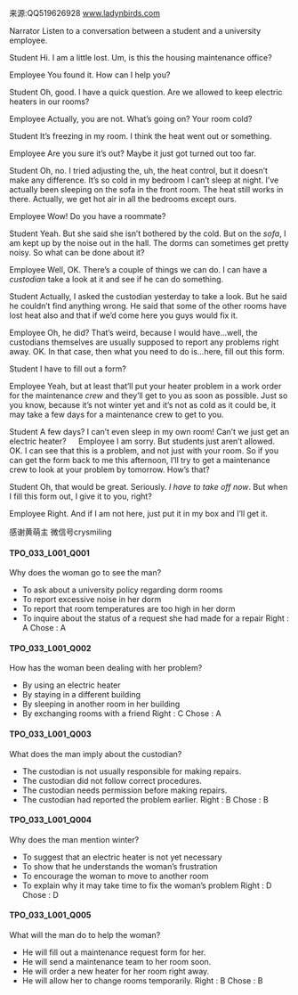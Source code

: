 来源:QQ519626928 www.ladynbirds.com

Narrator
Listen to a conversation between a student and a university employee.

Student
Hi. I am a little lost. Um, is this the housing maintenance office? 

Employee
You found it. How can I help you?

Student
Oh, good. I have a quick question. Are we allowed to keep electric heaters in our rooms?

Employee
Actually, you are not. What’s going on? Your room cold?

Student
It’s freezing in my room. I think the heat went out or something.

Employee
Are you sure it’s out? Maybe it just got turned out too far.

Student
Oh, no. I tried adjusting the, uh, the heat control, but it doesn’t make any difference. It’s so cold in my bedroom I can’t sleep at night. I’ve actually been sleeping on the sofa in the front room. The heat still works in there. Actually, we get hot air in all the bedrooms except ours. 

Employee
Wow! Do you have a roommate?

Student
Yeah. But she said she isn’t bothered by the cold. But on the *sofa*, I am kept up by the noise out in the hall. The dorms can sometimes get pretty noisy. So what can be done about it?

Employee
Well, OK. There’s a couple of things we can do. I can have a *custodian* take a look at it and see if he can do something. 

Student
Actually, I asked the custodian yesterday to take a look. But he said he couldn’t find anything wrong. He said that some of the other rooms have lost heat also and that if we’d come here you guys would fix it.

Employee
Oh, he did? That’s weird, because I would have…well, the custodians themselves are usually supposed to report any problems right away. OK. In that case, then what you need to do is…here, fill out this form.

Student
I have to fill out a form?

Employee
Yeah, but at least that’ll put your heater problem in a work order for the maintenance *crew* and they’ll get to you as soon as possible. Just so you know, because it’s not winter yet and it’s not as cold as it could be, it may take a few days for a maintenance crew to get to you.

Student
A few days? I can’t even sleep in my own room! Can’t we just get an electric heater?
 
Employee
I am sorry. But students just aren’t allowed. OK. I can see that this is a problem, and not just with your room. So if you can get the form back to me this afternoon, I’ll try to get a maintenance crew to look at your problem by tomorrow. How’s that?

Student
Oh, that would be great. Seriously. *I have to take off now*. But when I fill this form out, I give it to you, right?

Employee
Right. And if I am not here, just put it in my box and I’ll get it. 

感谢黄萌主 微信号crysmiling

#### TPO_033_L001_Q001
Why does the woman go to see the man?
- To ask about a university policy regarding dorm rooms
- To report excessive noise in her dorm
- To report that room temperatures are too high in her dorm
- To inquire about the status of a request she had made for a repair
Right : A	Chose : A


#### TPO_033_L001_Q002
How has the woman been dealing with her problem?
- By using an electric heater
- By staying in a different building
- By sleeping in another room in her building
- By exchanging rooms with a friend
Right : C	Chose : A


#### TPO_033_L001_Q003
What does the man imply about the custodian?
- The custodian is not usually responsible for making repairs.
- The custodian did not follow correct procedures.
- The custodian needs permission before making repairs.
- The custodian had reported the problem earlier.
Right : B	Chose : B


#### TPO_033_L001_Q004
Why does the man mention winter?
- To suggest that an electric heater is not yet necessary
- To show that he understands the woman’s frustration
- To encourage the woman to move to another room
- To explain why it may take time to fix the woman’s problem
Right : D	Chose : D


#### TPO_033_L001_Q005
What will the man do to help the woman?
- He will fill out a maintenance request form for her.
- He will send a maintenance team to her room soon.
- He will order a new heater for her room right away.
- He will allow her to change rooms temporarily.
Right : B	Chose : B
